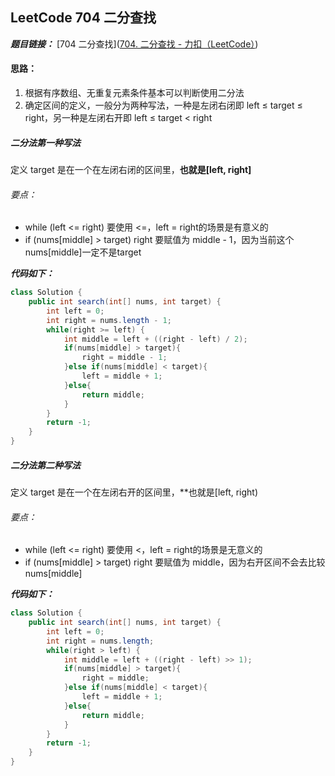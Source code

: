 ## LeetCode 704 二分查找

***题目链接：*** [704 二分查找]([704. 二分查找 - 力扣（LeetCode）](https://leetcode.cn/problems/binary-search/))

#### 思路：
1. 根据有序数组、无重复元素条件基本可以判断使用二分法
2. 确定区间的定义，一般分为两种写法，一种是左闭右闭即 left $\leqslant$ target $\leqslant$ right，另一种是左闭右开即 left $\leqslant$ target < right


##### 二分法第一种写法

定义 target 是在一个在左闭右闭的区间里，**也就是[left, right]**

###### 要点：
- while (left <= right) 要使用 <=，left = right的场景是有意义的
- if (nums[middle] > target) right 要赋值为 middle - 1，因为当前这个nums[middle]一定不是target

***代码如下：***
```java
class Solution {
    public int search(int[] nums, int target) {
        int left = 0;
        int right = nums.length - 1;
        while(right >= left) {
            int middle = left + ((right - left) / 2);
            if(nums[middle] > target){
                right = middle - 1;
            }else if(nums[middle] < target){
                left = middle + 1;
            }else{
                return middle;
            }
        }
        return -1;
    }
}
```

##### 二分法第二种写法

定义 target 是在一个在左闭右开的区间里，**也就是[left, right)

###### 要点：
- while (left <= right) 要使用 <，left = right的场景是无意义的
- if (nums[middle] > target) right 要赋值为 middle，因为右开区间不会去比较nums[middle]

***代码如下：***
```java
class Solution {
    public int search(int[] nums, int target) {
        int left = 0;
        int right = nums.length;
        while(right > left) {
            int middle = left + ((right - left) >> 1);
            if(nums[middle] > target){
                right = middle;
            }else if(nums[middle] < target){
                left = middle + 1;
            }else{
                return middle;
            }
        }
        return -1;
    }
}
```
